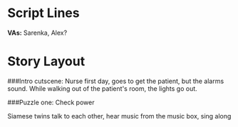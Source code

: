 # Script Lines
**VAs:** Sarenka, Alex?

# Story Layout

###Intro cutscene:
Nurse first day, goes to get the patient, but the alarms sound. While walking out of the patient's room, the lights go out.

###Puzzle one: Check power

Siamese twins talk to each other, hear music from the music box, sing along
